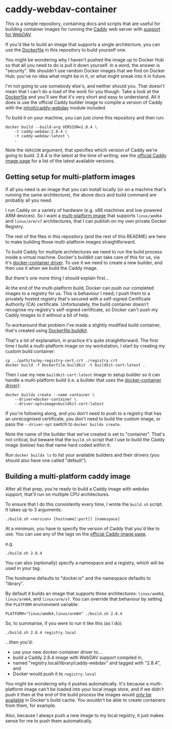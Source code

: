 caddy-webdav-container
======================

This is a simple repository, containing docs and scripts that are useful
for building container images for running the [Caddy] web server with
[support for WebDAV].

If you'd like to build an image that supports a single architecture, you
can use the [Dockerfile] in this repository to build yourself one.

You might be wondering why I haven't pushed the image up to Docker Hub
so that all you need to do is pull it down yourself. In a word, the
answer is "security". We shouldn't use random Docker images that we find
on Docker Hub; you've no idea what might be in it, or what might sneak
into it in future.

I'm not going to use somebody else's, and neither should you. That
doesn't mean that I can't do a load of the work for you though. Take a
look at the [Dockerfile] and you'll see that it's very short and easy to
understand. All it does is use the official Caddy builder image to
compile a version of Caddy with the [mholt/caddy-webdav] module included.

To build it on your machine, you can just clone this repository and then
run:

    docker build --build-arg VERSION=2.8.4 \
        -t caddy-webdav:2.8.4 \
        -t caddy-webdav:latest \
        .

Note the `VERSION` argument, that specifies which version of Caddy we're
going to build. 2.8.4 is the latest at the time of writing; see the
[official Caddy image page] for a list of the latest available versions.

[Caddy]: https://caddyserver.com
[official Caddy image page]: https://hub.docker.com/_/caddy
[support for WebDAV]: https://github.com/mholt/caddy-webdav
[mholt/caddy-webdav]: https://github.com/mholt/caddy-webdav
[Dockerfile]: ./Dockerfile

Getting setup for multi-platform images
---------------------------------------

If all you need is an image that you can install locally (or on a
machine that's running the same architecture), the above docs and build
command are probably all you need.

I run Caddy on a variety of hardware (e.g. x86 machines and low powered
ARM devices). So I want a [multi-platform image] that supports
`linux/amd64` and `linux/arm/v7` architectures, that I can publish on my
own private Docker Registry.

The rest of the files in this repository (and the rest of this README)
are here to make building those multi-platform images straightforward.

To build Caddy for multiple architectures we need to run the build
process inside a virtual machine. Docker's buildkit can take care of
this for us, via it's [docker-container driver]. To use it we need to
create a new builder, and then use it when we build the Caddy image.

But there's one more thing I should explain first…

At the end of the multi-platform build, Docker can push our completed
images to a registry for us. This is behaviour I need; I push them to a
privately hosted registry that's secured with a self-signed Certificate
Authority (CA) certificate. Unfortunately, the build container doesn't
recognise my registry's self-signed certificate, so Docker can't push my
Caddy images to it without a bit of help.

To workaround that problem I've made a slightly modified build
container, that's created using [Dockerfile.buildkit].

That's a lot of explanation, in practice it's quite straightforward. The
first time I build a multi-platform image on my workstation, I start by
creating my custom build container:

    cp ../path/to/my-registry-cert.crt ./registry.crt
    docker build -f Dockerfile.buildkit -t buildkit-cert:latest .

Then I use my new `buildkit-cert:latest` image to setup builder so it
can handle a multi-platform build (i.e. a builder that uses the
[docker-container driver]):

    docker buildx create --name container \
        --driver=docker-container \
        --driver-opt=image=buildkit-cert:latest

If you're following along, and you don't need to push to a registry that
has an unrecognised certificate, you don't need to build the custom
image, or pass the `--driver-opt` switch to `docker buildx create`.

Note the name of the builder that we've created is set to "container".
That's not critical, but beware that the `build.sh` script that I use to
build the Caddy image (below) has that name hard coded within it.

Run `docker buildx ls` to list your available builders and their drivers
(you should also have one called "default").

[multi-platform image]: https://docs.docker.com/build/building/multi-platform/
[docker-container driver]: https://docs.docker.com/build/drivers/docker-container/
[Dockerfile.buildkit]: ./Dockerfile.buildkit

Building a multi-platform caddy image
-------------------------------------

After all that prep, you're ready to build a Caddy image with webdav
support, that'll run on multiple CPU architectures.

To ensure that I do this consistently every time, I wrote the `build.sh`
script. It takes up to 3 arguments:

    ./build.sh <version> [hostname[:port]] [namespace]

At a minimum, you have to specify the version of Caddy that you'd like
to use. You can use any of the tags on the [official Caddy image page].

e.g.

    ./build.sh 2.8.4

You can also (optionally) specify a namespace and a registry, which will
be used in your tag.

The hostname defaults to "docker.io" and the namespace defaults to
"library".

By default it builds an image that supports three architectures:
`linux/amd64`, `linux/arm64`, and `linux/arm/v7`. You can override that
behaviour by setting the `PLATFORM` environment variable:

    PLATFORM="linux/amd64,linux/arm64" ./build.sh 2.8.4

So, to summarise, if you were to run it like this (as I do):

    ./build.sh 2.8.4 registry.local

…then you'd:

- use your new docker-container driver to…
- build a Caddy 2.8.4 image with WebDAV support compiled in,
- named "registry.local/library/caddy-webdav" and tagged with "2.8.4", and
- Docker would push it to `registry.local`

You might be wondering why it pushes automatically. It's because a
multi-platform image can't be loaded into your local image store, and if
we didn't push it then at the end of the build process the images would
[only be available][issue] in Docker's build cache. You wouldn't be able to
create containers from them, for example.

Also, because I always push a new image to my local registry, it just
makes sense for me to push them automatically.

[issue]: https://github.com/docker/buildx/issues/59
